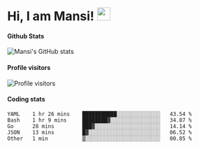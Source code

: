 # Hi, I am Mansi! <img src="https://user-images.githubusercontent.com/1303154/88677602-1635ba80-d120-11ea-84d8-d263ba5fc3c0.gif" width="30px">

#### Github Stats

![Mansi's GitHub stats](https://github-readme-stats.vercel.app/api?username=mansikulkarni96&theme=tokyonight&count_private=true&show_icons=true&hide=contribs)

#### Profile visitors

![Profile visitors](https://visitor-badge.glitch.me/badge?page_id=page.id&left_color=grey&right_color=blue)

#### Coding stats

<!--START_SECTION:waka-->
```text
YAML    1 hr 26 mins    ███████████░░░░░░░░░░░░░░   43.54 % 
Bash    1 hr 9 mins     ████████▓░░░░░░░░░░░░░░░░   34.87 % 
Go      28 mins         ███▓░░░░░░░░░░░░░░░░░░░░░   14.14 % 
JSON    13 mins         █▓░░░░░░░░░░░░░░░░░░░░░░░   06.52 % 
Other   1 min           ▒░░░░░░░░░░░░░░░░░░░░░░░░   00.85 % 
```
<!--END_SECTION:waka-->

